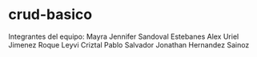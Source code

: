 # crud-basico

Integrantes del equipo:
Mayra Jennifer Sandoval Estebanes 
Alex Uriel Jimenez Roque
Leyvi Criztal Pablo Salvador
Jonathan Hernandez Sainoz
